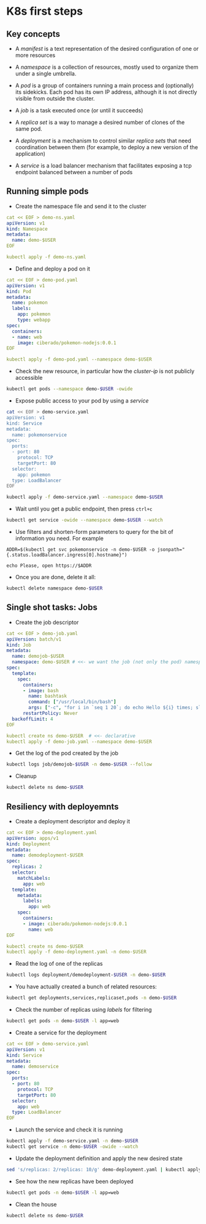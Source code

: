 # K8s first steps

## Key concepts

* A *manifest* is a text representation of the desired configuration of one or more resources

* A *namespace* is a collection of resources, mostly used to organize them under a single umbrella.

* A *pod* is a group of containers running a main process and (optionally) its sidekicks. Each pod has its own IP address, although it is not directly visible from outside the cluster.

* A *job* is a task executed once (or until it succeeds)

* A *replica set* is a way to manage a desired number of clones of the same pod.

* A *deployment* is a mechanism to control similar *replica sets* that need coordination between them (for example, to deploy a new version of the application)

* A *service* is a load balancer mechanism that facilitates exposing a tcp endpoint balanced between a number of pods

## Running simple pods

* Create the namespace file and send it to the cluster

```yaml
cat << EOF > demo-ns.yaml
apiVersion: v1
kind: Namespace
metadata:
  name: demo-$USER
EOF

kubectl apply -f demo-ns.yaml
```

* Define and deploy a pod on it

```yaml
cat << EOF > demo-pod.yaml
apiVersion: v1
kind: Pod
metadata:
  name: pokemon
  labels:
    app: pokemon
    type: webapp
spec:
  containers:
  - name: web
    image: ciberado/pokemon-nodejs:0.0.1
EOF

kubectl apply -f demo-pod.yaml --namespace demo-$USER
```

* Check the new resource, in particular how the *cluster-ip* is not publicly accessible

```bash
kubectl get pods --namespace demo-$USER -owide
```

* Expose public access to your pod by using a *service*

```bash
cat << EOF > demo-service.yaml
apiVersion: v1
kind: Service
metadata:
  name: pokemonservice
spec:
  ports:
  - port: 80
    protocol: TCP
    targetPort: 80
  selector:
    app: pokemon
  type: LoadBalancer
EOF

kubectl apply -f demo-service.yaml --namespace demo-$USER
```

* Wait until you get a public endpoint, then press `ctrl+c`

```bash
kubectl get service -owide --namespace demo-$USER --watch
```

* Use filters and shorten-form parameters to query for the bit of information you need. For example

```
ADDR=$(kubectl get svc pokemonservice -n demo-$USER -o jsonpath="{.status.loadBalancer.ingress[0].hostname}")

echo Please, open https://$ADDR
```

* Once you are done, delete it all:

```bash
kubectl delete namespace demo-$USER
```

## Single shot tasks: Jobs

* Create the job descriptor

```yaml
cat << EOF > demo-job.yaml
apiVersion: batch/v1
kind: Job
metadata:
  name: demojob-$USER
  namespace: demo-$USER # <<- we want the job (not only the pod) namespaced
spec:
  template:
    spec:
      containers:
      - image: bash
        name: bashtask
        command: ["/usr/local/bin/bash"]
        args: ["-c", "for i in `seq 1 20`; do echo Hello ${i} times; sleep 1; done"]
      restartPolicy: Never
  backoffLimit: 4
EOF

kubectl create ns demo-$USER  # <<- declarative
kubectl apply -f demo-job.yaml --namespace demo-$USER
```

* Get the log of the pod created by the job

```bash
kubectl logs job/demojob-$USER -n demo-$USER --follow
```

* Cleanup

```bash
kubectl delete ns demo-$USER
```

## Resiliency with deployemnts

* Create a deployment descriptor and deploy it

```yaml
cat << EOF > demo-deployment.yaml
apiVersion: apps/v1
kind: Deployment
metadata:
  name: demodeployment-$USER
spec:
  replicas: 2
  selector:
    matchLabels:
      app: web
  template:
    metadata:
      labels:
        app: web
    spec:
      containers:
      - image: ciberado/pokemon-nodejs:0.0.1
        name: web
EOF

kubectl create ns demo-$USER
kubectl apply -f demo-deployment.yaml -n demo-$USER
```

* Read the log of one of the replicas

```bash
kubectl logs deployment/demodeployment-$USER -n demo-$USER
```

* You have actually created a bunch of related resources:

```bash
kubectl get deployments,services,replicaset,pods -n demo-$USER
```

* Check the number of replicas using *labels* for filtering

```bash
kubectl get pods -n demo-$USER -l app=web
```

* Create a service for the deployment

```yaml
cat << EOF > demo-service.yaml
apiVersion: v1
kind: Service
metadata:
  name: demoservice
spec:
  ports:
  - port: 80
    protocol: TCP
    targetPort: 80
  selector:
    app: web
  type: LoadBalancer
EOF
```

* Launch the service and check it is running

```bash
kubectl apply -f demo-service.yaml -n demo-$USER
kubectl get service -n demo-$USER -owide --watch
```

* Update the deployment definition and apply the new desired state

```bash
sed 's/replicas: 2/replicas: 10/g' demo-deployment.yaml | kubectl apply -f - -n demo-$USER
```

* See how the new replicas have been deployed

```bash
kubectl get pods -n demo-$USER -l app=web
```

* Clean the house

```bash
kubectl delete ns demo-$USER
```
